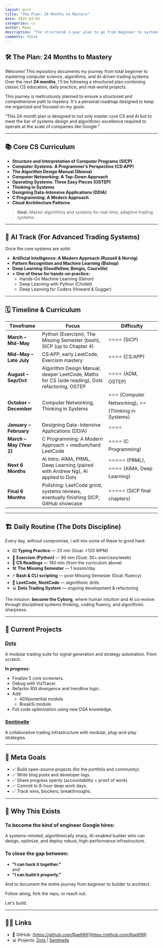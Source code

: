```yaml
---
layout: post
title: "The Plan: 24 Months to Mastery"
date: 2025-03-03
categories: cs
author: Remy
description: "The structured 2-year plan to go from beginner to systems builder, with a focus on CS fundamentals, trading systems, and AI."
comments: false
---
```


## 🛠️ The Plan: 24 Months to Mastery

Welcome! This repository documents my journey from total beginner to mastering computer science, algorithms, and AI-driven trading systems.  
Over the next **24 months**, I'll be following a structured plan combining classic CS education, daily practice, and real-world projects.

This journey is meticulously planned to ensure a structured and comprehensive path to mastery. 
It's a personal roadmap designed to keep me organized and focused on my goals.

“This 24-month plan is designed to not only master core CS and AI but to meet the bar of systems design and algorithmic excellence required to operate at the scale of companies like Google.”


---

## 📚 Core CS Curriculum
- **Structure and Interpretation of Computer Programs (SICP)**
- **Computer Systems: A Programmer’s Perspective (CS:APP)**
- **The Algorithm Design Manual (Skiena)**
- **Computer Networking: A Top-Down Approach**
- **Operating Systems: Three Easy Pieces (OSTEP)**
- **Thinking in Systems**
- **Designing Data-Intensive Applications (DDIA)**
- **C Programming: A Modern Approach**
- **Cloud Architecture Patterns**

> **Goal:** Master algorithms and systems for real-time, adaptive trading systems.


---

## 🤖 AI Track (For Advanced Trading Systems)
Once the core systems are solid:
- **Artificial Intelligence: A Modern Approach (Russell & Norvig)**
- **Pattern Recognition and Machine Learning (Bishop)**
- **Deep Learning (Goodfellow, Bengio, Courville)**
- **+ One of these for hands-on practice:**
  - Hands-On Machine Learning (Géron)
  - Deep Learning with Python (Chollet)
  - Deep Learning for Coders (Howard & Gugger)


---

## 🗓️ Timeline & Curriculum


| Timeframe               | Focus                                                                 | Difficulty |
|-------------------------|----------------------------------------------------------------------|------------|
| **March – Mid-May**      | Python (Exercism), The Missing Semester (bash), SICP (up to Chapter 4) | ⭐⭐⭐⭐ (SICP) |
| **Mid-May – Late July**  | CS:APP, early LeetCode, Exercism mastery                             | ⭐⭐⭐⭐ (CS:APP) |
| **August – Sep/Oct**     | Algorithm Design Manual, deeper LeetCode, Maths for CS (side reading), Dots refactoring, OSTEP | ⭐⭐⭐⭐ (ADM, OSTEP) |
| **October – December**   | Computer Networking, Thinking in Systems                            | ⭐⭐⭐ (Computer Networking), ⭐⭐ (Thinking in Systems) |
| **January – February**   | Designing Data-Intensive Applications (DDIA)                        | ⭐⭐⭐⭐ |
| **March – May (Year 2)** | C Programming: A Modern Approach + medium/hard LeetCode            | ⭐⭐⭐⭐ (C Programming) |
| **Next 6 Months**        | AI Intro: AIMA, PRML, Deep Learning (paired with Andrew Ng), AI applied to Dots | ⭐⭐⭐⭐⭐ (PRML), ⭐⭐⭐⭐ (AIMA, Deep Learning) |
| **Final 6 Months**       | Polishing: LeetCode grind, systems reviews, eventually finishing SICP, GitHub showcase | ⭐⭐⭐⭐⭐ (SICP final chapters) |


---

## 🏗️ Daily Routine (The Dots Discipline)
Every day, without compromise, i will mix some of these to grind hard:
- ⌨️ **Typing Practice** — 20 min (Goal: >120 WPM)
- 🐍 **Exercism (Python)** — 90 min (Goal: 30+ exercises/week)
- 📖 **CS Readings** — 180 min (from the curriculum above)
- 🛠️ **The Missing Semester** — 1 lesson/day
- ⚡ **Bash & CLI scripting** — post-Missing Semester (Goal: fluency)
- 🧠 **LeetCode, NeetCode** — algorithmic drills
- 📊 **Dots Trading System** — ongoing development & refactoring

The mission: **become the Cyborg**, where human intuition and AI co-evolve through disciplined systems thinking, coding fluency, and algorithmic sharpness.


---

## 🚧 Current Projects


### [Dots](https://github.com/Rae699/Dots)

A modular trading suite for signal generation and strategy automation. From scratch.

**In progress:**
- Finalize 5 core screeners.
- Debug with VizTracer.
- Refactor RSI divergence and trendline logic.
- Add:
  - ADXponential module.
  - BreakSi module.
- Full code optimization using new DSA knowledge.


### [Sentinelle](https://github.com/SentiCap/SentinelleCap)

A collaborative trading infrastructure with modular, plug-and-play strategies.


---

## 🎯 Meta Goals

- ✅ Build open-source projects (for the portfolio and community).
- ✅ Write blog posts and developer logs.
- ✅ Share progress openly (accountability + proof of work).
- ✅ Commit to 8-hour deep work days.
- ✅ Track wins, blockers, breakthroughs.


---

## 📌 Why This Exists

### To become the kind of engineer Google hires:
A systems-minded, algorithmically sharp, AI-enabled builder who can design, optimize, and deploy robust, high-performance infrastructure.

### To close the gap between:
- **"I can hack it together."**  
and  
- **"I can build it properly."**

And to document the entire journey from beginner to builder to architect.  

Follow along, fork the repo, or reach out. 

Let's build.


---

## 🔗🔗 Links

- 🐙 GitHub: [https://github.com/Rae699](https://github.com/Rae699)
- 📊 Projects: [Dots](https://github.com/Rae699/Dots) | [Sentinelle](https://github.com/SentiCap/SentinelleCap)
